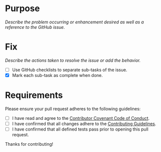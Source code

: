# Purpose

*Describe the problem occurring or enhancement desired as well as a reference to the GitHub issue.*

# Fix

*Describe the actions taken to resolve the issue or add the behavior.*

- [ ] Use GitHub checklists to separate sub-tasks of the issue.
- [X] Mark each sub-task as complete when done.

# Requirements

Please ensure your pull request adheres to the following guidelines:

- [ ] I have read and agree to the [Contributor Covenant Code of Conduct](/.github/CODE_OF_CONDUCT.md).
- [ ] I have confirmed that all changes adhere to the [Contributing Guidelines](/.github/CONTRIBUTING.md).
- [ ] I have confirmed that all defined tests pass prior to opening this pull request.

Thanks for contributing!